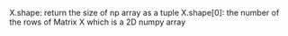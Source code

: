 X.shape: return the size of np array as a tuple
X.shape[0]: the number of the rows of Matrix X which is a 2D numpy array
